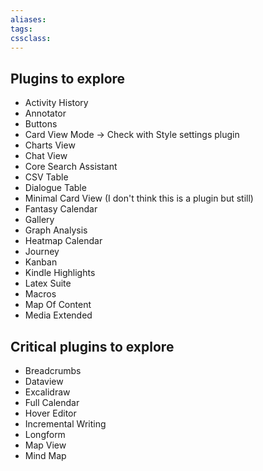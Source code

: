 ```yaml
---
aliases:
tags: 
cssclass:
---
```


## Plugins to explore
- Activity History
- Annotator
- Buttons
- Card View Mode → Check with Style settings plugin
- Charts View
- Chat View
- Core Search Assistant
- CSV Table 
- Dialogue Table
- Minimal Card View (I don't think this is a plugin but still)
- Fantasy Calendar 
- Gallery
- Graph Analysis
- Heatmap Calendar
- Journey
- Kanban
- Kindle Highlights
- Latex Suite
- Macros
- Map Of Content
- Media Extended

## Critical plugins to explore
- Breadcrumbs
- Dataview
- Excalidraw
- Full Calendar
- Hover Editor
- Incremental Writing
- Longform
- Map View
- Mind Map


